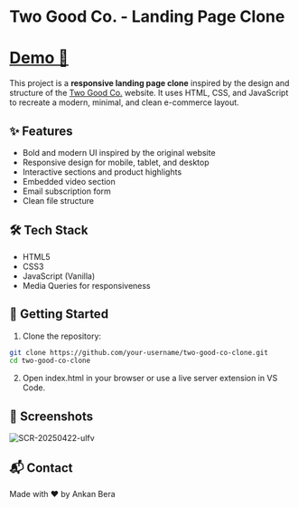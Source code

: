 # Two Good Co. - Landing Page Clone
# [Demo 🚀](https://resonant-crisp-21654a.netlify.app/)

This project is a **responsive landing page clone** inspired by the design and structure of the [Two Good Co.](https://twogood.com.au/) website. It uses HTML, CSS, and JavaScript to recreate a modern, minimal, and clean e-commerce layout.

## ✨ Features

- Bold and modern UI inspired by the original website
- Responsive design for mobile, tablet, and desktop
- Interactive sections and product highlights
- Embedded video section
- Email subscription form
- Clean file structure

## 🛠️ Tech Stack

- HTML5  
- CSS3  
- JavaScript (Vanilla)  
- Media Queries for responsiveness


## 🚀 Getting Started

1. Clone the repository:

```bash
git clone https://github.com/your-username/two-good-co-clone.git
cd two-good-co-clone
```
2. Open index.html in your browser or use a live server extension in VS Code.

## 📸 Screenshots
![SCR-20250422-ulfv](https://github.com/user-attachments/assets/42a58563-f3dd-4df7-817d-88a39b891f03)


## 📬 Contact
Made with ❤️ by Ankan Bera


